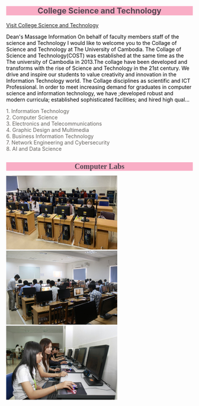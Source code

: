 <html>
<head>
<title>College CoST</title>
<style>
body {
  background-image: url("Fuzzy hearts.jpg");
  background-size: 100%;
   background-size: 100%;
  background-attachment: fixed;
}
</style>
</head>
<h2 style="background-color:#F9AEC6; color:#544651; fonfamily: Eras Demi ITC; font-size150px; text-align:center;">College Science and Technology</h2>
<a href="https://cost.uc.edu.kh">Visit College Science and Technology</a><br>
<p style="color:#000000">
Dean's Massage Information On behalf of faculty members staff of the science and Technology I would like to welcome you to the Collage of Science and Technology at The University of Cambodia. The Collage of Science and Technology(COST) was established at the same time as the The university of Cambodia in 2013.The collage have been developed and transforms with the rise of Science and Technology in the 21st century. We drive and inspire our students to value creativity and innovation in the Information Technology world. The Collage disciplines as scientific and ICT Professional. In order to meet increasing demand for graduates in computer science and information technology, we have ;developed robust and modern curricula; established sophisticated facilities; and hired high qual...

</p>
<p style="color:#65625E">
1. Information Technology<br>
2. Computer Science<br>
3. Electronics and Telecommunications<br>
4. Graphic Design and Multimedia<br>
6. Business Information Technology<br>
7. Network Engineering and Cybersecurity<br>
8. AI and Data Science<br>
</p>
<h1 style="background-color:#F9AEC6; color:#544651; font-size:20px; font-family: Eras Demi ITC; text-align:center;"> Computer Labs</h1>
<img src="labs1.jpg" width="300" height="200">
<img src="labs2.jpg" width="300" height="200">
<img src="labs3.jpg" width="300" height="200"><br>
</body>
</html>

